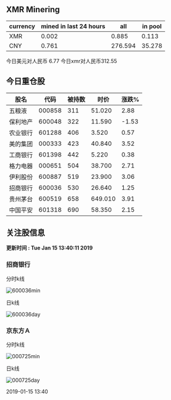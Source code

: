 ## XMR Minering

|currency|mined in last 24 hours|all|in pool|
|---|---|---|---|
|XMR|0.002|0.885|0.113|
|CNY|0.761|276.594|35.278|

今日美元对人民币 6.77	今日xmr对人民币312.55


## 今日重仓股 

|股名|代码|被持数|时价|涨跌%|
|---|---|---|---|---|
|五粮液|000858|311|51.020|2.88|
|保利地产|600048|322|11.590|-1.53|
|农业银行|601288|406|3.520|0.57|
|美的集团|000333|423|40.840|3.52|
|工商银行|601398|442|5.220|0.38|
|格力电器|000651|504|38.700|2.71|
|伊利股份|600887|519|23.900|3.06|
|招商银行|600036|530|26.640|1.25|
|贵州茅台|600519|658|649.010|3.91|
|中国平安|601318|690|58.350|2.15|

## 关注股信息
**更新时间 : Tue Jan 15 13:40:11 2019**
### 招商银行 
分时k线

![600036min](http://image.sinajs.cn/newchart/min/n/sh600036.gif)

日k线

![600036day](http://image.sinajs.cn/newchart/daily/n/sh600036.gif)

### 京东方Ａ 
分时k线

![000725min](http://image.sinajs.cn/newchart/min/n/sz000725.gif)

日k线

![000725day](http://image.sinajs.cn/newchart/daily/n/sz000725.gif)

2019-01-15 13:40